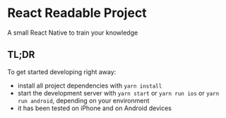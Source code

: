 # React Readable Project

A small React Native to train your knowledge

## TL;DR
To get started developing right away:

* install all project dependencies with `yarn install`
* start the development server with `yarn start` or `yarn run ios` or `yarn run android`, depending on your environment
* it has been tested on iPhone and on Android devices